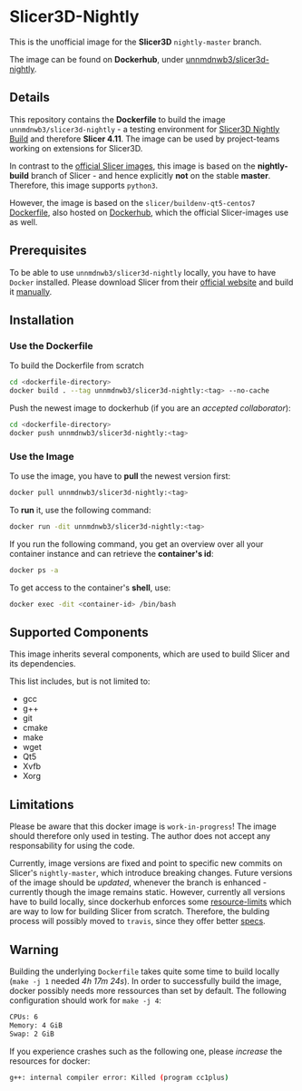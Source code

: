 # Slicer3D-Nightly

This is the unofficial image for the **Slicer3D** `nightly-master` branch.

The image can be found on **Dockerhub**, under [unnmdnwb3/slicer3d-nightly](https://hub.docker.com/r/unnmdnwb3/slicer3d-nightly).

## Details

This repository contains the **Dockerfile** to build the image `unnmdnwb3/slicer3d-nightly` - a testing environment for [Slicer3D Nightly Build](https://github.com/Slicer/Slicer/tree/nightly-master) and therefore **Slicer 4.11**. The image can be used by project-teams working on extensions for Slicer3D.

In contrast to the [official Slicer images](https://github.com/thewtex/SlicerDocker), this image is based on the **nightly-build** branch of Slicer - and hence explicitly **not** on the stable **master**. Therefore, this image supports `python3`.

However, the image is based on the `slicer/buildenv-qt5-centos7` [Dockerfile](https://github.com/Slicer/SlicerBuildEnvironment/blob/master/Docker/qt5-centos7/Dockerfile), also hosted on [Dockerhub](https://hub.docker.com/r/slicer/buildenv-qt5-centos7), which the official Slicer-images use as well.

## Prerequisites

To be able to use `unnmdnwb3/slicer3d-nightly` locally, you have to have `Docker` installed.
Please download Slicer from their [official website](https://www.docker.com/get-started) and build it [manually](https://www.slicer.org/wiki/Documentation/Nightly/Developers/Build_Instructions).

## Installation

### Use the Dockerfile

To build the Dockerfile from scratch

```bash
cd <dockerfile-directory>
docker build . --tag unnmdnwb3/slicer3d-nightly:<tag> --no-cache
```

Push the newest image to dockerhub (if you are an *accepted collaborator*):

```bash
cd <dockerfile-directory>
docker push unnmdnwb3/slicer3d-nightly:<tag>
```

### Use the Image

To use the image, you have to **pull** the newest version first:

```bash
docker pull unnmdnwb3/slicer3d-nightly:<tag>
```

To **run** it, use the following command:

```bash
docker run -dit unnmdnwb3/slicer3d-nightly:<tag>
```

If you run the following command, you get an overview over all your container instance and can retrieve the **container's id**:

```bash
docker ps -a
```

To get access to the container's **shell**, use:

```bash
docker exec -dit <container-id> /bin/bash
```

## Supported Components

This image inherits several components, which are used to build Slicer and its dependencies.

This list includes, but is not limited to:

- gcc
- g++
- git
- cmake
- make
- wget
- Qt5
- Xvfb
- Xorg

## Limitations

Please be aware that this docker image is `work-in-progress`! The image should therefore only used in testing.
The author does not accept any responsability for using the code.

Currently, image versions are fixed and point to specific new commits on Slicer's `nightly-master`, which introduce breaking changes. Future versions of the image should be *updated*, whenever the branch is enhanced - currently though the image remains static. However, currently all versions have to build locally, since dockerhub enforces some [resource-limits](https://success.docker.com/article/what-are-the-current-resource-limits-placed-on-automated-builds) which are way to low for building Slicer from scratch. Therefore, the bulding process will possibly moved to `travis`, since they offer better [specs](https://docs.travis-ci.com/user/reference/overview/).

## Warning

Building the underlying `Dockerfile` takes quite some time to build locally (`make -j 1` needed *4h 17m 24s*). In order to successfully build the image, docker possibly needs more ressources than set by default. The following configuration should work for `make -j 4`:

```bash
CPUs: 6
Memory: 4 GiB
Swap: 2 GiB
```

If you experience crashes such as the following one, please *increase* the resources for docker:

```bash
g++: internal compiler error: Killed (program cc1plus)
```
